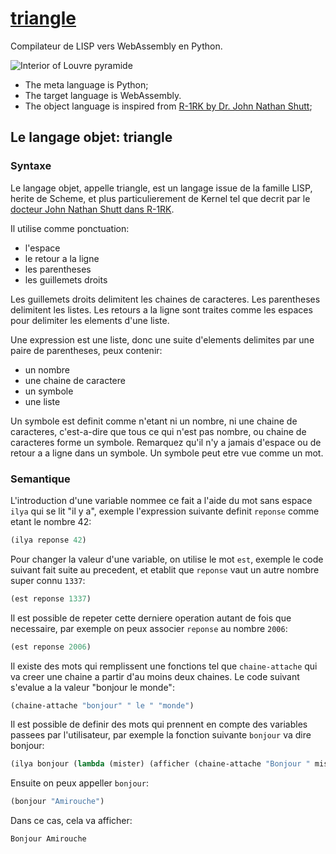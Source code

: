 # [triangle](https://github.com/amirouche/triangle)

Compilateur de LISP vers WebAssembly en Python.

![Interior of Louvre pyramide](https://images.unsplash.com/photo-1608494603993-d16a0841a78b?ixlib=rb-1.2.1&q=80&fm=jpg&crop=entropy&cs=tinysrgb&w=1920)

- The meta language is Python;
- The target language is WebAssembly.
- The object language is inspired from [R-1RK by Dr. John Nathan Shutt](https://web.cs.wpi.edu/~jshutt/kernel.html);

## Le langage objet: triangle

### Syntaxe

Le langage objet, appelle triangle, est un langage issue de la famille
LISP, herite de Scheme, et plus particulierement de Kernel tel que
decrit par le [docteur John Nathan Shutt dans
R-1RK](https://web.cs.wpi.edu/~jshutt/kernel.html).

Il utilise comme ponctuation:

- l'espace
- le retour a la ligne
- les parentheses
- les guillemets droits

Les guillemets droits delimitent les chaines de caracteres. Les
parentheses delimitent les listes. Les retours a la ligne sont traites
comme les espaces pour delimiter les elements d'une liste.

Une expression est une liste, donc une suite d'elements delimites par
une paire de parentheses, peux contenir:

- un nombre
- une chaine de caractere
- un symbole
- une liste

Un symbole est definit comme n'etant ni un nombre, ni une chaine de
caracteres, c'est-a-dire que tous ce qui n'est pas nombre, ou chaine
de caracteres forme un symbole. Remarquez qu'il n'y a jamais d'espace
ou de retour a a ligne dans un symbole. Un symbole peut etre vue comme
un mot.

### Semantique

L'introduction d'une variable nommee ce fait a l'aide du mot sans espace
`ilya`  qui se lit "il y a", exemple l'expression suivante definit `reponse`
comme etant le nombre 42:

```scheme
(ilya reponse 42)
```

Pour changer la valeur d'une variable, on utilise le mot `est`, exemple
le code suivant fait suite au precedent, et etablit que `reponse` vaut
un autre nombre super connu `1337`:

```scheme
(est reponse 1337)
```

Il est possible de repeter cette derniere operation autant de fois que
necessaire, par exemple on peux associer `reponse` au nombre `2006`:

```scheme
(est reponse 2006)
```

Il existe des mots qui remplissent une fonctions tel que `chaine-attache`
qui va creer une chaine a partir d'au moins deux chaines. Le code suivant
s'evalue a la valeur "bonjour le monde":

```scheme
(chaine-attache "bonjour" " le " "monde")
```

Il est possible de definir des mots qui prennent en compte des variables
passees par l'utilisateur, par exemple la fonction suivante `bonjour` va
dire bonjour:

```scheme
(ilya bonjour (lambda (mister) (afficher (chaine-attache "Bonjour " mister))))
```

Ensuite on peux appeller `bonjour`:

```scheme
(bonjour "Amirouche")
```

Dans ce cas, cela va afficher:

```
Bonjour Amirouche
```
